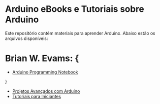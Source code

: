 # Arduino eBooks e Tutoriais sobre Arduino

Este repositório contém materiais para aprender Arduino. Abaixo estão os arquivos disponíveis:

# Brian W. Evams: {
- [Arduino Programming Notebook](brian_w.evans/arduino_notebook.pdf)


}



- [Projetos Avançados com Arduino](ebooks/projetos-avancados-arduino.pdf)
- [Tutoriais para Iniciantes](tutoriais/tutorial-iniciantes.pdf)
